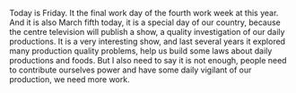 Today is Friday. It the final work day of the fourth work week at this year. And it is also March fifth today, it is a special day of our country, because the centre television will publish a show, a quality investigation of our daily productions. It is a very interesting show, and last several years it explored many production quality problems, help us build some laws about daily productions and foods. But I also need to say it is not enough, people need to contribute ourselves power and have some daily vigilant of our production, we need more work.
